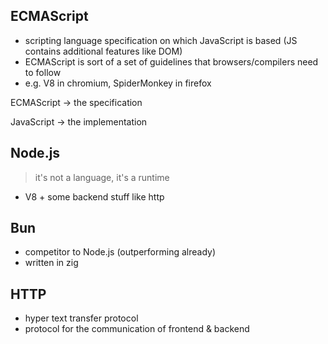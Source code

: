 ## ECMAScript 
- scripting language specification on which JavaScript is based (JS contains additional features like DOM) 
- ECMAScript is sort of a set of guidelines that browsers/compilers need to follow
- e.g. V8 in chromium, SpiderMonkey in firefox

ECMAScript -> the specification

JavaScript -> the implementation


## Node.js 
> it's not a language, it's a runtime
- V8 + some backend stuff like http

## Bun
- competitor to Node.js (outperforming already)
- written in zig


## HTTP
- hyper text transfer protocol
- protocol for the communication of frontend & backend
